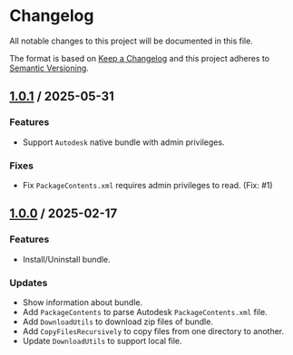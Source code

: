 # Changelog
All notable changes to this project will be documented in this file.

The format is based on [Keep a Changelog](http://keepachangelog.com/en/1.0.0/)
and this project adheres to [Semantic Versioning](http://semver.org/spec/v2.0.0.html).

## [1.0.1] / 2025-05-31
### Features
- Support `Autodesk` native bundle with admin privileges.
### Fixes
- Fix `PackageContents.xml` requires admin privileges to read. (Fix: #1)

## [1.0.0] / 2025-02-17
### Features
- Install/Uninstall bundle.
### Updates
- Show information about bundle.
- Add `PackageContents` to parse Autodesk `PackageContents.xml` file.
- Add `DownloadUtils` to download zip files of bundle.
- Add `CopyFilesRecursively` to copy files from one directory to another.
- Update `DownloadUtils` to support local file.

[vNext]: ../../compare/1.0.0...HEAD
[1.0.1]: ../../compare/1.0.0...1.0.1
[1.0.0]: ../../compare/1.0.0
